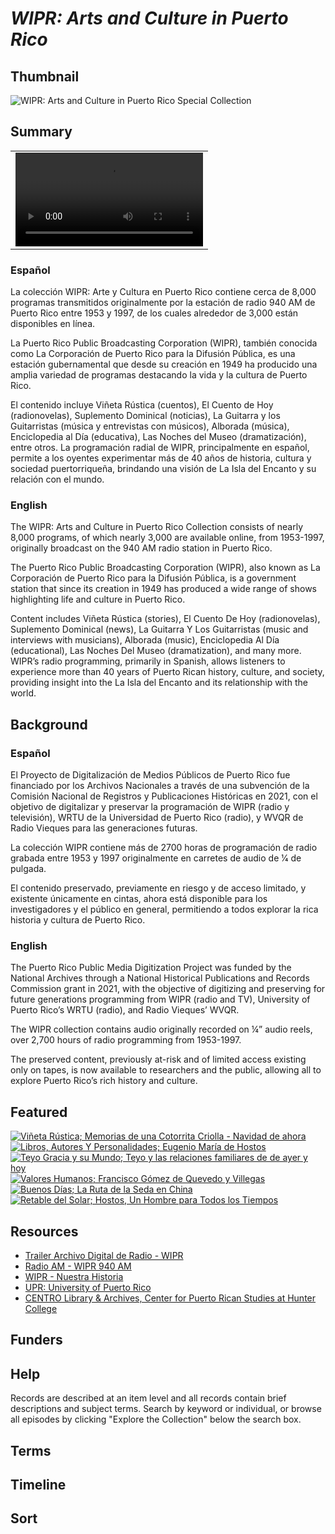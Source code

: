# <em>WIPR: Arts and Culture in Puerto Rico</em>

## Thumbnail

![<em>WIPR: Arts and Culture in Puerto Rico</em> Special Collection](https://s3.amazonaws.com/americanarchive.org/special-collections/wipr-logo1.png "WIPR Logo")

## Summary

<table class="full-width">
  <tbody>
    <tr>
      <td>
        <video class="collection-video" controls>
          <source src="https://s3.amazonaws.com/americanarchive.org/special-collections/wipr-trailer.mp4" type="video/mp4">
        </video>
      </td>
    </tr>
  </tbody>
</table>

### Español

La colección WIPR: Arte y Cultura en Puerto Rico contiene cerca de 8,000 programas transmitidos originalmente por la estación de radio 940 AM de Puerto Rico entre 1953 y 1997, de los cuales alrededor de 3,000 están disponibles en línea.

La Puerto Rico Public Broadcasting Corporation (WIPR), también conocida como La Corporación de Puerto Rico para la Difusión Pública, es una estación gubernamental que desde su creación en 1949 ha producido una amplia variedad de programas destacando la vida y la cultura de Puerto Rico.

El contenido incluye Viñeta Rústica (cuentos), El Cuento de Hoy (radionovelas), Suplemento Dominical (noticias), La Guitarra y los Guitarristas (música y entrevistas con músicos), Alborada (música), Enciclopedia al Día (educativa), Las Noches del Museo (dramatización), entre otros. La programación radial de WIPR, principalmente en español, permite a los oyentes experimentar más de 40 años de historia, cultura y sociedad puertorriqueña, brindando una visión de La Isla del Encanto y su relación con el mundo.

### English

The WIPR: Arts and Culture in Puerto Rico Collection consists of nearly 8,000 programs, of which nearly 3,000 are available online, from 1953-1997, originally broadcast on the 940 AM radio station in Puerto Rico.

The Puerto Rico Public Broadcasting Corporation (WIPR), also known as La Corporación de Puerto Rico para la Difusión Pública, is a government station that since its creation in 1949 has produced a wide range of shows highlighting life and culture in Puerto Rico. 

Content includes Viñeta Rústica (stories), El Cuento De Hoy (radionovelas), Suplemento Dominical (news), La Guitarra Y Los Guitarristas (music and interviews with musicians), Alborada (music), Enciclopedia Al Día (educational), Las Noches Del Museo (dramatization), and many more.
WIPR’s radio programming, primarily in Spanish, allows listeners to experience more than 40 years of Puerto Rican history, culture, and society, providing insight into the La Isla del Encanto and its relationship with the world.


## Background

### Español

El Proyecto de Digitalización de Medios Públicos de Puerto Rico fue financiado por los Archivos Nacionales a través de una subvención de la Comisión Nacional de Registros y Publicaciones Históricas en 2021, con el objetivo de digitalizar y preservar la programación de WIPR (radio y televisión), WRTU de la Universidad de Puerto Rico (radio), y WVQR de Radio Vieques para las generaciones futuras.

La colección WIPR contiene más de 2700 horas de programación de radio grabada entre 1953 y 1997 originalmente en carretes de audio de 1⁄4 de pulgada.

El contenido preservado, previamente en riesgo y de acceso limitado, y existente únicamente en cintas, ahora está disponible para los investigadores y el público en general, permitiendo a todos explorar la rica historia y cultura de Puerto Rico.

### English

The Puerto Rico Public Media Digitization Project was funded by the National Archives through a National Historical Publications and Records Commission grant in 2021, with the objective of digitizing and preserving for future generations programming from WIPR (radio and TV), University of Puerto Rico’s WRTU (radio), and Radio Vieques’ WVQR.

The WIPR collection contains audio originally recorded on ¼” audio reels, over 2,700 hours of radio programming from 1953-1997.

The preserved content, previously at-risk and of limited access existing only on tapes, is now available to researchers and the public, allowing all to explore Puerto Rico’s rich history and culture.


## Featured

[![Viñeta Rústica; Memorias de una Cotorrita Criolla - Navidad de ahora](https://s3.amazonaws.com/americanarchive.org/special-collections/wipr-logo1.png)](/catalog/cpb-aacip-4a7ac2f798d)
[![Libros, Autores Y Personalidades; Eugenio María de Hostos](https://s3.amazonaws.com/americanarchive.org/special-collections/wipr-logo1.png)](/catalog/cpb-aacip-2af687941c9)
[![Teyo Gracia y su Mundo; Teyo y las relaciones familiares de de ayer y hoy](https://s3.amazonaws.com/americanarchive.org/special-collections/wipr-logo1.png)](/catalog/cpb-aacip-6726dbe3924)
[![Valores Humanos; Francisco Gómez de Quevedo y Villegas](https://s3.amazonaws.com/americanarchive.org/special-collections/wipr-logo1.png)](/catalog/cpb-aacip-f3cf81fd778)
[![Buenos Días; La Ruta de la Seda en China](https://s3.amazonaws.com/americanarchive.org/special-collections/wipr-logo1.png)](/catalog/cpb-aacip-f289e15bb05)
[![Retable del Solar; Hostos, Un Hombre para Todos los Tiempos](https://s3.amazonaws.com/americanarchive.org/special-collections/wipr-logo1.png)](/catalog/cpb-aacip-cb91f02f517)

## Resources

- [Trailer Archivo Digital de Radio - WIPR]( https://www.youtube.com/watch?v=bGHw2SiPMys&t=83s)
- [Radio AM - WIPR 940 AM]( https://wipr.pr/am/)
- [WIPR - Nuestra Historia](https://wipr.pr/nuestra-historia/)
- [UPR: University of Puerto Rico]( https://dloc.com/collections/iupr)
- [CENTRO Library & Archives, Center for Puerto Rican Studies at Hunter College]( https://centropr.hunter.cuny.edu/library/)

## Funders

## Help

Records are described at an item level and all records contain brief descriptions and subject terms. Search by keyword or individual, or browse all episodes by clicking "Explore the Collection" below the search box.

## Terms 

## Timeline

## Sort

